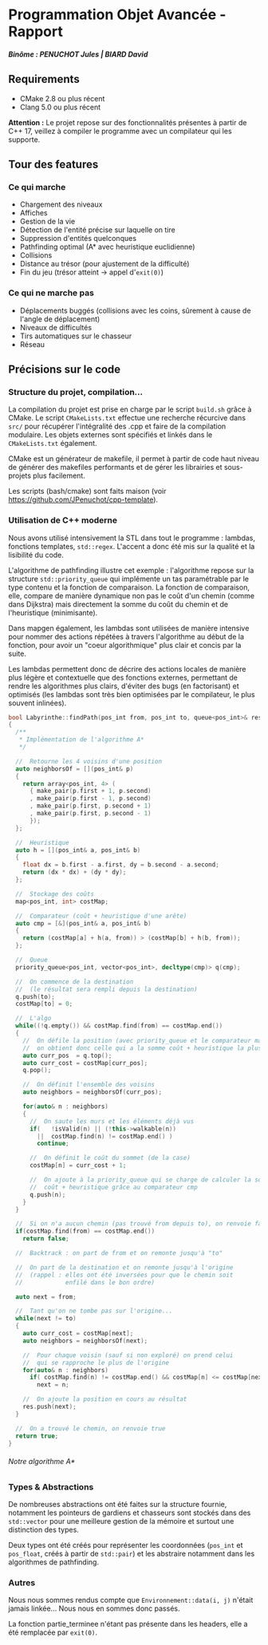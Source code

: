 # Programmation Objet Avancée - Rapport

##### Binôme : PENUCHOT Jules | BIARD David

## Requirements

- CMake 2.8 ou plus récent
- Clang 5.0 ou plus récent

**Attention :** Le projet repose sur des fonctionnalités présentes à partir de C++ 17, veillez à compiler le programme avec un compilateur qui les supporte.

## Tour des features

### Ce qui marche

- Chargement des niveaux
- Affiches
- Gestion de la vie
- Détection de l'entité précise sur laquelle on tire
- Suppression d'entités quelconques
- Pathfinding optimal (A\* avec heuristique euclidienne)
- Collisions
- Distance au trésor (pour ajustement de la difficulté)
- Fin du jeu (trésor atteint -> appel d'`exit(0)`)

### Ce qui ne marche pas

- Déplacements buggés (collisions avec les coins, sûrement à cause de l'angle de déplacement)
- Niveaux de difficultés
- Tirs automatiques sur le chasseur
- Réseau

## Précisions sur le code

### Structure du projet, compilation...

La compilation du projet est prise en charge par le script `build.sh` grâce à CMake. Le script `CMakeLists.txt` effectue une recherche récurcive dans `src/` pour récupérer l'intégralité des .cpp et faire de la compilation modulaire. Les objets externes sont spécifiés et linkés dans le `CMakeLists.txt` également.

CMake est un générateur de makefile, il permet à partir de code haut niveau de générer des makefiles performants et de gérer les librairies et sous-projets plus facilement.

Les scripts (bash/cmake) sont faits maison (voir https://github.com/JPenuchot/cpp-template).

### Utilisation de C++ moderne

Nous avons utilisé intensivement la STL dans tout le programme : lambdas, fonctions templates, `std::regex`. L'accent a donc été mis sur la qualité et la lisibilité du code.

L'algorithme de pathfinding illustre cet exemple : l'algorithme repose sur la structure `std::priority_queue` qui implémente un tas paramétrable par le type contenu et la fonction de comparaison. La fonction de comparaison, elle, compare de manière dynamique non pas le coût d'un chemin (comme dans Dijkstra) mais directement la somme du coût du chemin et de l'heuristique (minimisante).

Dans mapgen également, les lambdas sont utilisées de manière intensive pour nommer des actions répétées à travers l'algorithme au début de la fonction, pour avoir un "coeur algorithmique" plus clair et concis par la suite.

Les lambdas permettent donc de décrire des actions locales de manière plus légère et contextuelle que des fonctions externes, permettant de rendre les algorithmes plus clairs, d'éviter des bugs (en factorisant) et optimisés (les lambdas sont très bien optimisées par le compilateur, le plus souvent inlinées).

```cpp
bool Labyrinthe::findPath(pos_int from, pos_int to, queue<pos_int>& res)
{
  /**
   * Implémentation de l'algorithme A*
   */

  //  Retourne les 4 voisins d'une position
  auto neighborsOf = [](pos_int& p)
  {
    return array<pos_int, 4> (
      { make_pair(p.first + 1, p.second)
      , make_pair(p.first - 1, p.second)
      , make_pair(p.first, p.second + 1)
      , make_pair(p.first, p.second - 1)
      });
  };

  //  Heuristique
  auto h = [](pos_int& a, pos_int& b)
  {
    float dx = b.first - a.first, dy = b.second - a.second;
    return (dx * dx) + (dy * dy);
  };

  //  Stockage des coûts
  map<pos_int, int> costMap;

  //  Comparateur (coût + heuristique d'une arête)
  auto cmp = [&](pos_int& a, pos_int& b)
  {
    return (costMap[a] + h(a, from)) > (costMap[b] + h(b, from));
  };

  //  Queue
  priority_queue<pos_int, vector<pos_int>, decltype(cmp)> q(cmp);

  //  On commence de la destination
  //  (le résultat sera rempli depuis la destination)
  q.push(to);
  costMap[to] = 0;

  //  L'algo
  while((!q.empty()) && costMap.find(from) == costMap.end())
  {
    //  On défile la position (avec priority_queue et le comparateur maison,
    //  on obtient donc celle qui a la somme coût + heuristique la plus faible)
    auto curr_pos  = q.top();
    auto curr_cost = costMap[curr_pos];
    q.pop();

    //  On définit l'ensemble des voisins
    auto neighbors = neighborsOf(curr_pos);

    for(auto& n : neighbors)
    {
      //  On saute les murs et les éléments déjà vus
      if(   !isValid(n) || (!this->walkable(n))
        ||  costMap.find(n) != costMap.end() )
        continue;

      //  On définit le coût du sommet (de la case)
      costMap[n] = curr_cost + 1;

      //  On ajoute à la priority_queue qui se charge de calculer la somme
      //  coût + heuristique grâce au comparateur cmp
      q.push(n);
    }
  }

  //  Si on n'a aucun chemin (pas trouvé from depuis to), on renvoie false
  if(costMap.find(from) == costMap.end())
    return false;

  //  Backtrack : on part de from et on remonte jusqu'à "to"

  //  On part de la destination et on remonte jusqu'à l'origine
  //  (rappel : elles ont été inversées pour que le chemin soit
  //            enfilé dans le bon ordre)

  auto next = from;

  //  Tant qu'on ne tombe pas sur l'origine...
  while(next != to)
  {
    auto curr_cost = costMap[next];
    auto neighbors = neighborsOf(next);

    //  Pour chaque voisin (sauf si non exploré) on prend celui
    //  qui se rapproche le plus de l'origine
    for(auto& n : neighbors)
      if( costMap.find(n) != costMap.end() && costMap[n] <= costMap[next] )
        next = n;

    //  On ajoute la position en cours au résultat
    res.push(next);
  }

  //  On a trouvé le chemin, on renvoie true
  return true;
}
```

###### Notre algorithme A*

### Types & Abstractions

De nombreuses abstractions ont été faites sur la structure fournie, notamment les pointeurs de gardiens et chasseurs sont stockés dans des `std::vector` pour une meilleure gestion de la mémoire et surtout une distinction des types.

Deux types ont été créés pour représenter les coordonnées (`pos_int` et `pos_float`, créés à partir de `std::pair`) et les abstraire notamment dans les algorithmes de pathfinding.

### Autres

Nous nous sommes rendus compte que `Environnement::data(i, j)` n'était jamais linkée... Nous nous en sommes donc passés.

La fonction partie_terminee n'étant pas présente dans les headers, elle a été remplacée par `exit(0)`.
